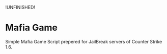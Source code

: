 !UNFINISHED!

# Mafia Game
Simple Mafia Game Script prepered for JailBreak servers of Counter Strike 1.6.